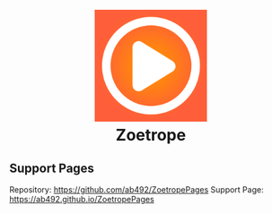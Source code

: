 <h1 align="center">
  <br>
  <img src="Zoetrope/Configuration/Assets.xcassets/AppIcon.appiconset/AppIcon-1024px.png" alt="Zoetrope App Icon" width="200"/>
  <br>
  Zoetrope
  <br>
</h1>

## Support Pages
Repository: https://github.com/ab492/ZoetropePages
Support Page: https://ab492.github.io/ZoetropePages



